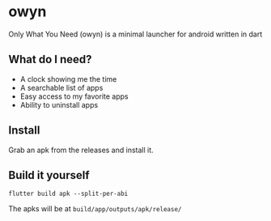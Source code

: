 # owyn
Only What You Need (owyn) is a minimal launcher for android written in dart

## What do I need?
* A clock showing me the time
* A searchable list of apps
* Easy access to my favorite apps
* Ability to uninstall apps

## Install
Grab an apk from the releases and install it.

## Build it yourself
```
flutter build apk --split-per-abi
```

The apks will be at `build/app/outputs/apk/release/`

